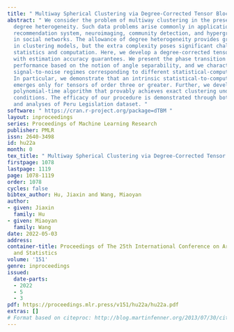 ```yaml
---
title: " Multiway Spherical Clustering via Degree-Corrected Tensor Block Models "
abstract: " We consider the problem of multiway clustering in the presence of unknown
  degree heterogeneity. Such data problems arise commonly in applications such as
  recommendation system, neuroimaging, community detection, and hypergraph partitions
  in social networks. The allowance of degree heterogeneity provides great flexibility
  in clustering models, but the extra complexity poses significant challenges in both
  statistics and computation. Here, we develop a degree-corrected tensor block model
  with estimation accuracy guarantees. We present the phase transition of clustering
  performance based on the notion of angle separability, and we characterize three
  signal-to-noise regimes corresponding to different statistical-computational behaviors.
  In particular, we demonstrate that an intrinsic statistical-to-computational gap
  emerges only for tensors of order three or greater. Further, we develop an efficient
  polynomial-time algorithm that provably achieves exact clustering under mild signal
  conditions. The efficacy of our procedure is demonstrated through both simulations
  and analyses of Peru Legislation dataset. "
software: " https://cran.r-project.org/package=dTBM "
layout: inproceedings
series: Proceedings of Machine Learning Research
publisher: PMLR
issn: 2640-3498
id: hu22a
month: 0
tex_title: " Multiway Spherical Clustering via Degree-Corrected Tensor Block Models "
firstpage: 1078
lastpage: 1119
page: 1078-1119
order: 1078
cycles: false
bibtex_author: Hu, Jiaxin and Wang, Miaoyan
author:
- given: Jiaxin
  family: Hu
- given: Miaoyan
  family: Wang
date: 2022-05-03
address:
container-title: Proceedings of The 25th International Conference on Artificial Intelligence
  and Statistics
volume: '151'
genre: inproceedings
issued:
  date-parts:
  - 2022
  - 5
  - 3
pdf: https://proceedings.mlr.press/v151/hu22a/hu22a.pdf
extras: []
# Format based on citeproc: http://blog.martinfenner.org/2013/07/30/citeproc-yaml-for-bibliographies/
---
```


